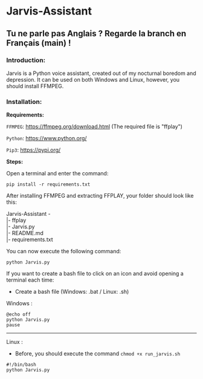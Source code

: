 # Jarvis-Assistant

## Tu ne parle pas Anglais ? Regarde la branch en Français (main) !

### Introduction:
Jarvis is a Python voice assistant, created out of my nocturnal boredom and depression. It can be used on both Windows and Linux, however, you should install FFMPEG.

### Installation:

**Requirements:**

`FFMPEG`: https://ffmpeg.org/download.html
(The required file is "ffplay")

`Python`: https://www.python.org/

`Pip3`: https://pypi.org/

**Steps:**

Open a terminal and enter the command:

``` pip install -r requirements.txt  ```

After installing FFMPEG and extracting FFPLAY, your folder should look like this:

Jarvis-Assistant -  
|- ffplay   
|- Jarvis.py    
|- README.md    
|- requirements.txt

You can now execute the following command:

`` python Jarvis.py ``

If you want to create a bash file to click on an icon and avoid opening a terminal each time:

- Create a bash file (Windows: .bat / Linux: .sh)

Windows : 
``` 
@echo off       
python Jarvis.py 
pause
```
-------------
Linux :

- Before, you should execute the command ``chmod +x run_jarvis.sh``

```
#!/bin/bash
python Jarvis.py
```
